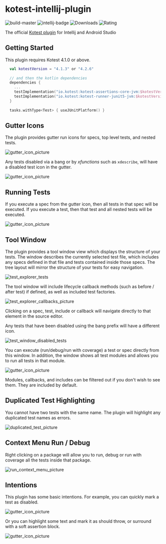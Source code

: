 # kotest-intellij-plugin
![build-master](https://github.com/kotest/kotest-intellij-plugin/workflows/build-master/badge.svg)
![intellij-badge](https://img.shields.io/jetbrains/plugin/v/14080-kotest?label=intellij%20plugin)
![Downloads](https://img.shields.io/jetbrains/plugin/d/14080)
![Rating](https://img.shields.io/jetbrains/plugin/r/rating/14080)

The official [Kotest plugin](https://plugins.jetbrains.com/plugin/14080-kotest) for Intellij and Android Studio

## Getting Started

This plugin requires Kotest 4.1.0 or above.

```kotlin
  val kotestVersion = "4.1.3" or "4.2.6"
  
  // and then the kotlin dependencies
  dependencies {
    ...
    testImplementation("io.kotest:kotest-assertions-core-jvm:$kotestVersion") // optional, for kotest assertions
    testImplementation("io.kotest:kotest-runner-junit5-jvm:$kotestVersion") // required
  }
  
  tasks.withType<Test> { useJUnitPlatform() }
```

## Gutter Icons

The plugin provides gutter run icons for specs, top level tests, and nested tests.

![gutter_icon_picture](docs/gutter_icons.png)

Any tests disabled via a bang or by _xfunctions_ such as `xdescribe`, will have a disabled test icon in the gutter.

![gutter_icon_picture](docs/gutter_disabled.png)

## Running Tests

If you execute a spec from the gutter icon, then all tests in that spec will be executed.
If you execute a test, then that test and all nested tests will be executed.

![gutter_icon_picture](docs/gutter_run.png)

## Tool Window

The plugin provides a tool window view which displays the structure of your tests.
The window describes the currently selected test file, which includes any specs defined in that file and tests
contained inside those specs. The tree layout will mirror the structure of your tests for easy navigation.

![test_explorer_tests](docs/test_explorer_tests.png)

The tool window will include lifecycle callback methods (such as before / after test) if defined,
as well as included test factories.

![test_explorer_callbacks_picture](docs/test_explorer_callbacks.png)

Clicking on a spec, test, include or callback will navigate directly to that element in the source editor.

Any tests that have been disabled using the bang prefix will have a different icon.

![test_window_disabled_tests](docs/test_window_disabled_tests.png)

You can execute (run/debug/run with coverage) a test or spec directly from this window. In addition, the window shows all test modules and allows you to run all tests in that module.

![gutter_icon_picture](docs/test_explorer_run.png)

Modules, callbacks, and includes can be filtered out if you don't wish to see them. They are included by default.

## Duplicated Test Highlighting

You cannot have two tests with the same name. The plugin will highlight any duplicated test names as errors.

![duplicated_test_picture](docs/duplicated_test_string_spec.png)

## Context Menu Run / Debug

Right clicking on a package will allow you to run, debug or run with coverage all the tests inside that package.

![run_context_menu_picture](docs/run_context_menu.png)

## Intentions

This plugin has some basic intentions. For example, you can quickly mark a test as disabled.

![gutter_icon_picture](docs/intention_bang.png)

Or you can highlight some text and mark it as should throw, or surround with a soft assertion block.

![gutter_icon_picture](docs/intentions_surround.png)
